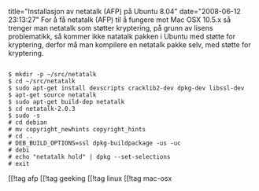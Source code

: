title="Installasjon av netatalk (AFP) på Ubuntu 8.04"
date="2008-06-12 23:13:27"
For å få netatalk (AFP) til å fungere mot Mac OSX 10.5.x så trenger man netatalk som støtter kryptering, på grunn av lisens problematikk, så kommer ikke natatalk pakken i Ubuntu med støtte for kryptering, derfor må man kompilere en netatalk pakke selv, med støtte for kryptering.

<code>
$ mkdir -p ~/src/netatalk
$ cd ~/src/netatalk
$ sudo apt-get install devscripts cracklib2-dev dpkg-dev libssl-dev
$ apt-get source netatalk
$ sudo apt-get build-dep netatalk
$ cd netatalk-2.0.3
$ sudo -s
# cd debian
# mv copyright_newhints copyright_hints
# cd ..
# DEB_BUILD_OPTIONS=ssl dpkg-buildpackage -us -uc
# debi
# echo "netatalk hold" | dpkg --set-selections
# exit
</code>

[[!tag  afp
[[!tag  geeking
[[!tag  linux
[[!tag  mac-osx

